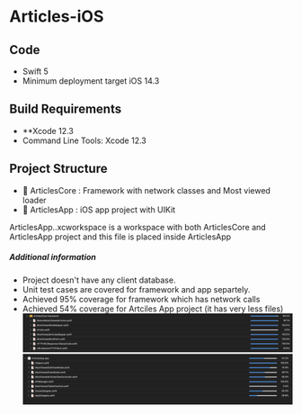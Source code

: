 # Articles-iOS

## Code
- Swift 5
- Minimum deployment target iOS 14.3

## Build Requirements
 - **Xcode 12.3
 - Command Line Tools: Xcode 12.3

## Project Structure
- 📁 ArticlesCore    :  Framework with network classes and Most viewed loader
- 📁 ArticlesApp : iOS app project with UIKit

ArticlesApp..xcworkspace is a workspace with both ArticlesCore and ArticlesApp project and this file is placed inside ArticlesApp

##### Additional information
- Project doesn't have any client database.
- Unit test cases are covered for framework and app separtely. 
- Achieved 95% coverage for framework which has network calls 
- Achieved  54% coverage for Artciles App project (it has very less files)
![alt text](https://github.com/arun6207/Articles-iOS/blob/main/image_framework_coverage.png)
![alt text](https://github.com/arun6207/Articles-iOS/blob/main/image_app_coverage.png)

